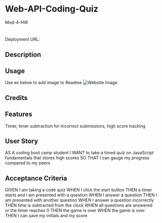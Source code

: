 # Web-API-Coding-Quiz
Mod-4-HW
# <Coding Quiz>

Deployment URL: <Insert GitHub Pages Link>

## Description


## Usage
Use ex below to add image to Readme
![Website Image](/Assets/Password-Generator.png)

## Credits




## Features
Timer, timer subtraction for incorrect submissions, high score tracking

## User Story
AS A coding boot camp student
I WANT to take a timed quiz on JavaScript fundamentals that stores high scores
SO THAT I can gauge my progress compared to my peers

## Acceptance Criteria
GIVEN I am taking a code quiz
WHEN I click the start button
THEN a timer starts and I am presented with a question
WHEN I answer a question
THEN I am presented with another question
WHEN I answer a question incorrectly
THEN time is subtracted from the clock
WHEN all questions are answered or the timer reaches 0
THEN the game is over
WHEN the game is over
THEN I can save my initials and my score
 
